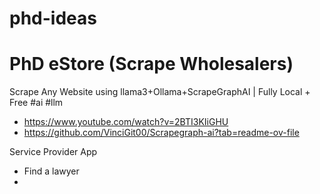 # phd-ideas

PhD eStore (Scrape Wholesalers)
==========
Scrape Any Website using llama3+Ollama+ScrapeGraphAI | Fully Local + Free #ai #llm
  * https://www.youtube.com/watch?v=2BTI3KIiGHU
  * https://github.com/VinciGit00/Scrapegraph-ai?tab=readme-ov-file

Service Provider App
 - Find a lawyer
 - 

